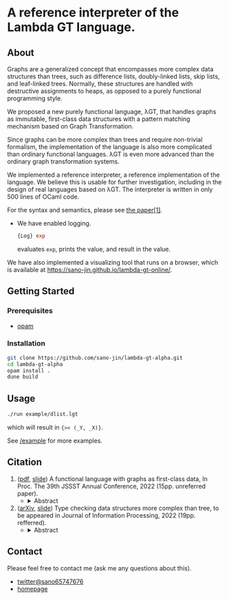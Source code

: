 # A reference interpreter of the Lambda GT language.

## About

Graphs are a generalized concept that encompasses more complex data structures than trees,
such as difference lists, doubly-linked lists, skip lists, and leaf-linked trees.
Normally, these structures are handled with destructive assignments to heaps,
as opposed to a purely functional programming style.

We proposed a new purely functional language, λGT, that handles graphs as immutable, first-class data structures with
a pattern matching mechanism based on Graph Transformation.

Since graphs can be more complex than trees and require non-trivial formalism,
the implementation of the language is also more complicated than ordinary functional languages.
λGT is even more advanced than the ordinary graph transformation systems.

We implemented a reference interpreter, a reference implementation of the language.
We believe this is usable for further investigation, including in the design of real languages based on λGT.
The interpreter is written in only 500 lines of OCaml code.

For the syntax and semantics, please see
[the paper[1]](http://jssst.or.jp/files/user/taikai/2022/papers/20-L.pdf).

- We have enabled logging.
  ```ocaml
  {Log} exp
  ```
  evaluates `exp`, prints the value, and result in the value.

We have also implemented a visualizing tool
that runs on a browser, which is available at
<https://sano-jin.github.io/lambda-gt-online/>.

## Getting Started

### Prerequisites

- [opam](https://opam.ocaml.org/)

### Installation

```bash
git clone https://github.com/sano-jin/lambda-gt-alpha.git
cd lambda-gt-alpha
opam install .
dune build
```

## Usage

```bash
./run example/dlist.lgt
```

which will result in `{>< (_Y, _X)}`.

See [/example](example) for more examples.

## Citation

1. ([pdf](http://jssst.or.jp/files/user/taikai/2022/papers/20-L.pdf),
   [slide](./materials/jssst2022.pdf))
   A functional language with graphs as first-class data,
   In Proc. The 39th JSSST Annual Conference, 2022
   (15pp. unreferred paper).
   - <details><summary>Abstract</summary><div>
     Graphs are a generalized concept that encompasses more complex data structures than trees,
     such as difference lists, doubly-linked lists, skip lists, and leaf-linked trees. Normally, these structures are handled
     with destructive assignments to heaps, as opposed to a purely functional programming style. We proposed
     a new purely functional language, λGT, that handles graphs as immutable, first-class data structures with
     a pattern matching mechanism based on Graph Transformation. Since graphs can be more complex than
     trees and require non-trivial formalism, the implementation of the language is also more complicated than
     ordinary functional languages. λGT is even more advanced than the ordinary graph transformation systems.
     We implemented a reference interpreter, a reference implementation of the language. We believe this
     is usable for further investigation, including in the design of real languages based on λGT. The interpreter
     is written in only 500 lines of OCaml code.
     </div></details>
2. ([arXiv](https://arxiv.org/abs/2209.05149),
   [slide](./materials/pro2022.pdf))
   Type checking data structures more complex than tree,
   to be appeared in Journal of Information Processing, 2022 (19pp. refferred).
   - <details><summary>Abstract</summary><div>
     Graphs are a generalized concept that encompasses more complex data structures than trees,
     such as difference lists, doubly-linked lists, skip lists, and leaf-linked trees.
     Normally, these structures are handled with destructive assignments to heaps,
     which is opposed to a purely functional programming style and makes verification difficult.
     We propose a new
     purely functional language, \\(\lambda_{GT}\\), that handles graphs as immutable,
     first-class data structures with a pattern matching mechanism
     based on Graph Transformation and developed a new type system, \\(F_{GT}\\), for the language.
     Our approach is in contrast with the analysis of pointer manipulation programs
     using separation logic, shape analysis, etc. in that
     (i) we do not consider destructive operations
     but pattern matchings over graphs provided by the new higher-level language that
     abstract pointers and heaps away and that
     (ii) we pursue what properties can be established automatically using a rather simple typing framework.
     </div></details>

## Contact

Please feel free to contact me (ask me any questions about this).

- [twitter@sano65747676](https://twitter.com/sano65747676)
- [homepage](https://www.ueda.info.waseda.ac.jp/~sano/)
